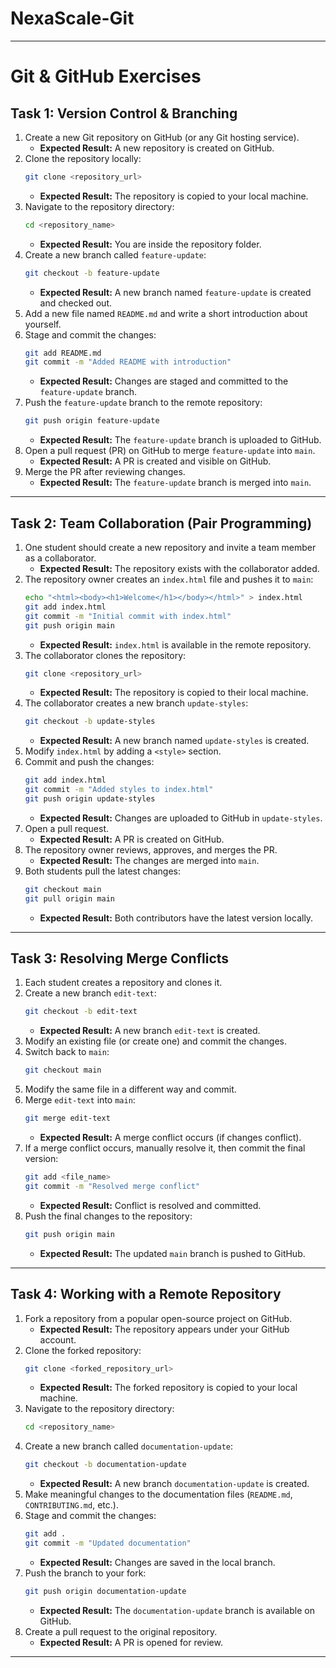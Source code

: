 # NexaScale-Git
___

# Git & GitHub Exercises

## **Task 1: Version Control & Branching**

1. Create a new Git repository on GitHub (or any Git hosting service).
   - **Expected Result:** A new repository is created on GitHub.
2. Clone the repository locally:
   ```sh
   git clone <repository_url>
   ```
   - **Expected Result:** The repository is copied to your local machine.
3. Navigate to the repository directory:
   ```sh
   cd <repository_name>
   ```
   - **Expected Result:** You are inside the repository folder.
4. Create a new branch called `feature-update`:
   ```sh
   git checkout -b feature-update
   ```
   - **Expected Result:** A new branch named `feature-update` is created and checked out.
5. Add a new file named `README.md` and write a short introduction about yourself.
6. Stage and commit the changes:
   ```sh
   git add README.md
   git commit -m "Added README with introduction"
   ```
   - **Expected Result:** Changes are staged and committed to the `feature-update` branch.
7. Push the `feature-update` branch to the remote repository:
   ```sh
   git push origin feature-update
   ```
   - **Expected Result:** The `feature-update` branch is uploaded to GitHub.
8. Open a pull request (PR) on GitHub to merge `feature-update` into `main`.
   - **Expected Result:** A PR is created and visible on GitHub.
9. Merge the PR after reviewing changes.
   - **Expected Result:** The `feature-update` branch is merged into `main`.

---

## **Task 2: Team Collaboration (Pair Programming)**

1. One student should create a new repository and invite a team member as a collaborator.
   - **Expected Result:** The repository exists with the collaborator added.
2. The repository owner creates an `index.html` file and pushes it to `main`:
   ```sh
   echo "<html><body><h1>Welcome</h1></body></html>" > index.html
   git add index.html
   git commit -m "Initial commit with index.html"
   git push origin main
   ```
   - **Expected Result:** `index.html` is available in the remote repository.
3. The collaborator clones the repository:
   ```sh
   git clone <repository_url>
   ```
   - **Expected Result:** The repository is copied to their local machine.
4. The collaborator creates a new branch `update-styles`:
   ```sh
   git checkout -b update-styles
   ```
   - **Expected Result:** A new branch named `update-styles` is created.
5. Modify `index.html` by adding a `<style>` section.
6. Commit and push the changes:
   ```sh
   git add index.html
   git commit -m "Added styles to index.html"
   git push origin update-styles
   ```
   - **Expected Result:** Changes are uploaded to GitHub in `update-styles`.
7. Open a pull request.
   - **Expected Result:** A PR is created on GitHub.
8. The repository owner reviews, approves, and merges the PR.
   - **Expected Result:** The changes are merged into `main`.
9. Both students pull the latest changes:
   ```sh
   git checkout main
   git pull origin main
   ```
   - **Expected Result:** Both contributors have the latest version locally.

---

## **Task 3: Resolving Merge Conflicts**

1. Each student creates a repository and clones it.
2. Create a new branch `edit-text`:
   ```sh
   git checkout -b edit-text
   ```
   - **Expected Result:** A new branch `edit-text` is created.
3. Modify an existing file (or create one) and commit the changes.
4. Switch back to `main`:
   ```sh
   git checkout main
   ```
5. Modify the same file in a different way and commit.
6. Merge `edit-text` into `main`:
   ```sh
   git merge edit-text
   ```
   - **Expected Result:** A merge conflict occurs (if changes conflict).
7. If a merge conflict occurs, manually resolve it, then commit the final version:
   ```sh
   git add <file_name>
   git commit -m "Resolved merge conflict"
   ```
   - **Expected Result:** Conflict is resolved and committed.
8. Push the final changes to the repository:
   ```sh
   git push origin main
   ```
   - **Expected Result:** The updated `main` branch is pushed to GitHub.

---

## **Task 4: Working with a Remote Repository**

1. Fork a repository from a popular open-source project on GitHub.
   - **Expected Result:** The repository appears under your GitHub account.
2. Clone the forked repository:
   ```sh
   git clone <forked_repository_url>
   ```
   - **Expected Result:** The forked repository is copied to your local machine.
3. Navigate to the repository directory:
   ```sh
   cd <repository_name>
   ```
4. Create a new branch called `documentation-update`:
   ```sh
   git checkout -b documentation-update
   ```
   - **Expected Result:** A new branch `documentation-update` is created.
5. Make meaningful changes to the documentation files (`README.md`, `CONTRIBUTING.md`, etc.).
6. Stage and commit the changes:
   ```sh
   git add .
   git commit -m "Updated documentation"
   ```
   - **Expected Result:** Changes are saved in the local branch.
7. Push the branch to your fork:
   ```sh
   git push origin documentation-update
   ```
   - **Expected Result:** The `documentation-update` branch is available on GitHub.
8. Create a pull request to the original repository.
   - **Expected Result:** A PR is opened for review.


---




